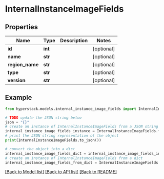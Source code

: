 # InternalInstanceImageFields


## Properties

Name | Type | Description | Notes
------------ | ------------- | ------------- | -------------
**id** | **int** |  | [optional] 
**name** | **str** |  | [optional] 
**region_name** | **str** |  | [optional] 
**type** | **str** |  | [optional] 
**version** | **str** |  | [optional] 

## Example

```python
from hyperstack.models.internal_instance_image_fields import InternalInstanceImageFields

# TODO update the JSON string below
json = "{}"
# create an instance of InternalInstanceImageFields from a JSON string
internal_instance_image_fields_instance = InternalInstanceImageFields.from_json(json)
# print the JSON string representation of the object
print(InternalInstanceImageFields.to_json())

# convert the object into a dict
internal_instance_image_fields_dict = internal_instance_image_fields_instance.to_dict()
# create an instance of InternalInstanceImageFields from a dict
internal_instance_image_fields_from_dict = InternalInstanceImageFields.from_dict(internal_instance_image_fields_dict)
```
[[Back to Model list]](../README.md#documentation-for-models) [[Back to API list]](../README.md#documentation-for-api-endpoints) [[Back to README]](../README.md)


